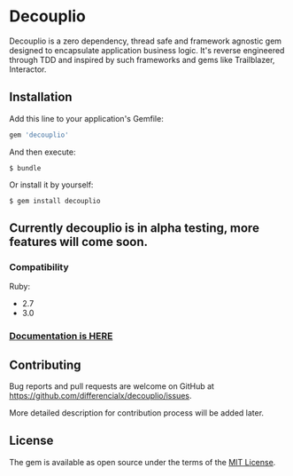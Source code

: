 # Decouplio

Decouplio is a zero dependency, thread safe and framework agnostic gem designed to encapsulate application business logic. It's reverse engineered through TDD and inspired by such frameworks and gems like Trailblazer, Interactor.

## Installation

Add this line to your application's Gemfile:

```ruby
gem 'decouplio'
```

And then execute:

    $ bundle

Or install it by yourself:

    $ gem install decouplio

## Currently decouplio is in alpha testing, more features will come soon.

### Compatibility
  Ruby:
 - 2.7
 - 3.0

### [Documentation is HERE](https://differencialx.github.io/decouplio.github.io/)

## Contributing

Bug reports and pull requests are welcome on GitHub at https://github.com/differencialx/decouplio/issues.

More detailed description for contribution process will be added later.

## License

The gem is available as open source under the terms of the [MIT License](https://opensource.org/licenses/MIT).

